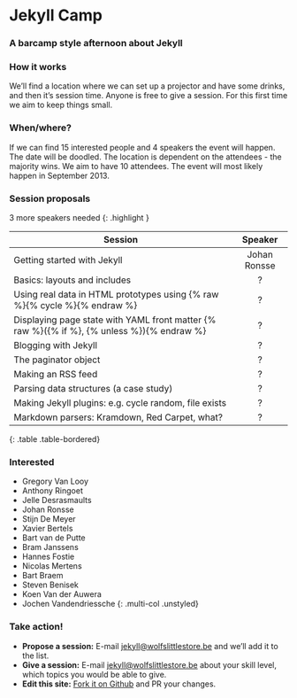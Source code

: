 
# Jekyll Camp

### A barcamp style afternoon about Jekyll

### How it works

We’ll find a location where we can set up a projector and have some drinks, and then it’s session time. Anyone is free to give a session. For this first time we aim to keep things small.

### When/where?

If we can find 15 interested people and 4 speakers the event
will happen. The date will be doodled. The location is dependent
on the attendees - the majority wins. We aim to have 10
attendees. The event will most likely happen in September 2013.

### Session proposals

3 more speakers needed
{: .highlight }

| Session                                                                                      | Speaker              |
| -------------------------------------------------------------------------------------------- |:--------------------:|
| Getting started with Jekyll                                                                  | Johan Ronsse         |
| Basics: layouts and includes                                                                 | ?                    |
| Using real data in HTML prototypes using {% raw %}{% cycle %}{% endraw %}                    | ?                    |
| Displaying page state with YAML front matter {% raw %}({% if %}, {% unless %}){% endraw %}   | ?                    |
| Blogging with Jekyll                                                                         | ?                    |
|     The paginator object                                                                     | ?                    |
|     Making an RSS feed                                                                       | ?                    |
| Parsing data structures (a case study)                                                       | ?                    |
| Making Jekyll plugins: e.g. cycle random, file exists                                        | ?                    |
| Markdown parsers: Kramdown, Red Carpet, what?                                                | ?                    |
{: .table .table-bordered}
  
###  Interested

* Gregory Van Looy
* Anthony Ringoet
* Jelle Desrasmaults
* Johan Ronsse
* Stijn De Meyer
* Xavier Bertels
* Bart van de Putte
* Bram Janssens
* Hannes Fostie
* Nicolas Mertens
* Bart Braem 
* Steven Benisek
* Koen Van der Auwera
* Jochen Vandendriessche
{: .multi-col .unstyled}


### Take action!

* **Propose a session:** E-mail [jekyll@wolfslittlestore.be](mailto:jekyll@wolfslittlestore.be) and we’ll add it to the list.
* **Give a session:** E-mail [jekyll@wolfslittlestore.be](mailto:jekyll@wolfslittlestore.be) about your skill level, which topics you would be able to give.
* **Edit this site:** [Fork it on Github](https://github.com/Wolfr/jekyll-camp) and PR your changes.